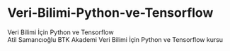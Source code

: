 # Veri-Bilimi-Python-ve-Tensorflow
Veri Bilimi İçin Python ve Tensorflow <br>
Atil Samancıoğlu BTK Akademi Veri Bilimi İçin Python ve Tensorflow kursu
